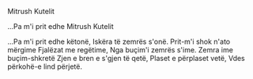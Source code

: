 Mitrush Kutelit

...Pa m'i prit edhe Mitrush Kutelit

...Pa m'i prit edhe këtonë,
Iskëra të zemrës s'onë.
Prit-m'i shok n'ato mërgime
Fjalëzat me regëtime,
Nga buçim'i zemrës s'ime.
Zemra ime buçim-shkretë
Zjen e bren e s'gjen të qetë,
Plaset e përplaset vetë,
Vdes përkohë-e lind përjetë.